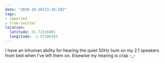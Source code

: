 ```yaml
---
date: "2010-10-26T23:18:10Z"
tags:
- imported
- from-twitter
location:
  latitude: 51.72316801
  longitude: -1.97106383
---
```

I have an inhuman ability for hearing the quiet 50Hz hum on my 2.1 speakers from bed when I've left them on. Elsewise my hearing is crap -_-
